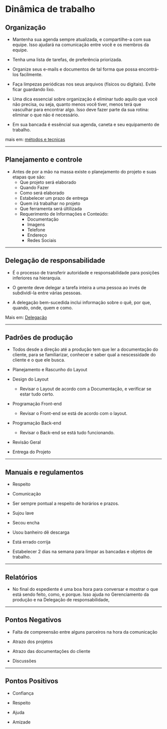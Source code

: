# Dinâmica de trabalho



## Organização

* Mantenha sua agenda sempre atualizada, e compartilhe-a com sua equipe. Isso ajudará na comunicação entre você e os membros da equipe.


* Tenha uma lista de tarefas, de preferência priorizada.


* Organize seus e-mails e documentos de tal forma que possa encontrá-los facilmente.


* Faça limpezas periódicas nos seus arquivos (físicos ou digitais). Evite ficar guardando lixo.


* Uma dica essencial sobre organização é eliminar tudo aquilo que você não precisa, ou seja, quanto menos você tiver, menos terá que vasculhar para encontrar algo. Isso deve fazer parte da sua rotina: eliminar o que não é necessário.


* Em sua bancada é essêncial sua agenda, caneta e seu equipamento de trabalho.

mais em: [métodos e tecnicas](https://pt.wikipedia.org/wiki/Organiza%C3%A7%C3%A3o,_sistemas_e_m%C3%A9todos#Profissionais)

---
## Planejamento e controle

* Antes de por a mão na massa existe o planejamento do projeto e suas etapas que são:
  * Que projeto será elaborado
  * Quando Fazer
  * Como será elaborado
  * Estabelecer um prazo de entrega
  * Quem irá trabalhar no projeto
  * Que ferramenta será últilizada
  * Requerimento de Informações e Conteúdo:
	* Documentação
	* Imagens
	* Telefone
	* Endereço
	* Redes Sociais
	

---
## Delegação de responsabilidade
 * É o processo de transferir autoridade e responsabilidade para posições inferiores na hierarquia.	


 * O gerente deve delegar a tarefa inteira a uma pessoa ao invés de subdividí-la entre várias 
pessoas.


 * A delegação bem-sucedida inclui informação sobre o quê, por que, quando, onde, quem e como.

Mais em: [Delegação](http://www.sobreadministracao.com/delegacao-de-autoridade-o-que-e-e-como-funciona/)


---
## Padrões de produção
 * Todos desde a direção até a produção tem que ler a documentação do cliente, para se familiarizar, conhecer e saber qual a nescessidade do cliente e o que ele busca.


 * Planejamento e Rascunho do Layout


 * Design do Layout

	* Revisar o Layout de acordo com a Documentação, e verificar se estar tudo certo.

 
 * Programação Front-end
	
	* Revisar o Front-end se está de acordo com o layout.
 

 * Programação Back-end
	
	* Revisar o Back-end se está tudo funcionando.
 

 * Revisão Geral


 * Entrega do Projeto

---
## Manuais e regulamentos
 
 * Respeito

 * Comunicação

 * Ser sempre pontual a respeito de horários e prazos.

 * Sujou lave

 * Secou encha

 * Usou banheiro dê descarga

 * Está errado corrija

 * Estabelecer 2 dias na semana para limpar as bancadas e objetos de trabalho.


---
## Relatórios

 * No final do espediente é uma boa hora para conversar e mostrar o que está sendo feito, como, e porque. Isso ajuda no Gerenciamento da produção e na Delegação de responsabilidade,

---
## Pontos Negativos

* Falta de compreensão entre alguns parceiros na hora da comunicação


* Atrazo dos projetos


* Atrazo das documentações do cliente


* Discussões

---
## Pontos Positivos

* Confiança

* Respeito

* Ajuda

* Amizade
